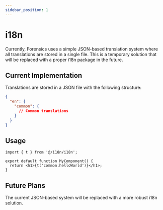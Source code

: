 ```yaml
---
sidebar_position: 1
---
```


# i18n

Currently, Forensics uses a simple JSON-based translation system where all translations are stored in a single file. This is a temporary solution that will be replaced with a proper i18n package in the future.

## Current Implementation

Translations are stored in a JSON file with the following structure:

```json
{
  "en": {
    "common": {
      // Common translations
    }
  }
}
```

## Usage

```tsx
import { t } from '@/i18n/i18n';

export default function MyComponent() {
  return <h1>{t('common.helloWorld')}</h1>;
}
```

## Future Plans

The current JSON-based system will be replaced with a more robust i18n solution.
